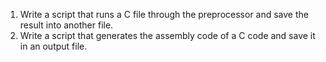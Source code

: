 1. Write a script that runs a C file through the preprocessor and save the result into another file.
2. Write a script that generates the assembly code of a C code and save it in an output file.
